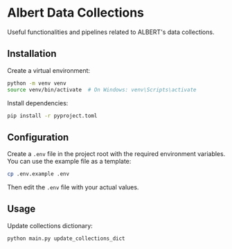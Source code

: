 # Albert Data Collections

Useful functionalities and pipelines related to ALBERT's data collections.

## Installation

Create a virtual environment:
```bash
python -m venv venv
source venv/bin/activate  # On Windows: venv\Scripts\activate
```

Install dependencies:
```bash
pip install -r pyproject.toml
```

## Configuration

Create a `.env` file in the project root with the required environment variables. You can use the example file as a template:

```bash
cp .env.example .env
```

Then edit the `.env` file with your actual values.

## Usage

Update collections dictionary:
```bash
python main.py update_collections_dict
```